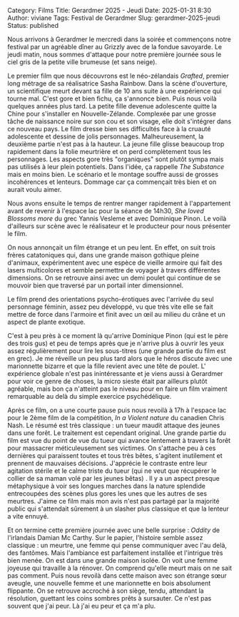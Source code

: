 Category: Films
Title: Gerardmer 2025 - Jeudi
Date: 2025-01-31 8:30
Author: viviane
Tags: Festival de Gerardmer
Slug: gerardmer-2025-jeudi
Status: published

Nous arrivons à Gerardmer le mercredi dans la soirée et commençons notre festival par un agréable dîner au Grizzly avec de la fondue savoyarde. Le jeudi matin, nous sommes d'attaque pour notre première journée sous le ciel gris de la petite ville brumeuse (et sans neige).

Le premier film que nous découvrons est le néo-zélandais *Grafted*, premier long métrage de sa réalisatrice Sasha Rainbow. Dans la scène d'ouverture, un scientifique meurt devant sa fille de 10 ans suite à une expérience qui tourne mal. C'est gore et bien fichu, ça s'annonce bien. Puis nous voilà quelques années plus tard. La petite fille devenue adolescente quitte la Chine pour s'installer en Nouvelle-Zélande. Complexée par une grosse tâche de naissance noire sur son cou et son visage, elle doit s'intégrer dans ce nouveau pays. Le film dresse bien ses difficultés face à la cruauté adolescente et dessine de jolis personnages. Malheureusement, la deuxième partie n'est pas à la hauteur. La jeune fille glisse beaucoup trop rapidement dans la folie meurtrière et on perd complètement tous les personnages. Les aspects gore très "organiques" sont plutôt sympa mais pas utilisés à leur plein potentiels. Dans l'idée, ça rappelle *The Substance* mais en moins bien. Le scénario et le montage souffre aussi de grosses incohérences et lenteurs. Dommage car ça commençait très bien et on aurait voulu aimer.

Nous avons ensuite le temps de rentrer manger rapidement à l'appartement avant de revenir à l'espace lac pour la séance de 14h30, *She loved Blossoms more* du grec Yannis Vesleme et avec Dominique Pinon. Le voilà d'ailleurs sur scène avec le réalisateur et le producteur pour nous présenter le film.

On nous annonçait un film étrange et un peu lent. En effet, on suit trois frères catatoniques qui, dans une grande maison gothique pleine d'animaux, expérimentent avec une espèce de vieille armoire qui fait des lasers multicolores et semble permettre de voyager à travers différentes dimensions. On se retrouve ainsi avec un demi poulet qui continue de se mouvoir bien que traversé par un portail inter dimensionnel.

Le film prend des orientations psycho-érotiques avec l'arrivée du seul personnage féminin, assez peu développé, vu que très vite elle se fait mettre de force dans l'armoire et finit avec un œil au milieu du crâne et un aspect de plante exotique.

C'est à peu près à ce moment là qu'arrive Dominique Pinon (qui est le père des trois gus) et peu de temps après que je n'arrive plus à ouvrir les yeux assez régulièrement pour lire les sous-titres (une grande partie du film est en grec). Je me réveille un peu plus tard alors que le héros discute avec une marionnette bizarre et que la fille revient avec une tête de poulet. L' expérience globale n'est pas inintéressante et je viens aussi à Gerardmer pour voir ce genre de choses, la micro sieste était par ailleurs plutôt agréable, mais bon ça n'atteint pas le niveau pour en faire un film vraiment remarquable au delà du simple exercice psychédélique.

Après ce film, on a une courte pause puis nous revoilà à 17h à l'espace lac pour le 2ème film de la compétition, *In a Violent nature* du canadien Chris Nash. Le résumé est très classique : un tueur maudit attaque des jeunes dans une forêt. Le traitement est cependant original. Une grande partie du film est vue du point de vue du tueur qui avance lentement à travers la forêt pour massacrer méticuleusement ses victimes. On s'attache peu à ces dernières qui paraissent toutes et tous très bêtes, s'agitent inutilement et prennent de mauvaises décisions. J'apprécie le contraste entre leur agitation stérile et le calme triste du tueur (qui ne veut que récupérer le collier de sa maman volé par les jeunes bêtas) . Il y a un aspect presque métaphysique à voir ses longues marches dans la nature splendide entrecoupées des scènes plus gores les unes que les autres de ses meurtres. J'aime ce film mais mon avis n'est pas partagé par la majorité public qui s'attendait sûrement à un slasher plus classique et que la lenteur a vite ennuyé.

Et on termine cette première journée avec une belle surprise : *Oddity* de l'irlandais Damian Mc Carthy. Sur le papier, l'histoire semble assez classique : un meurtre, une femme qui pense communiquer avec l'au delà, des fantômes. Mais l'ambiance est parfaitement installée et l'intrigue très bien menée. On est dans une grande maison isolée. On voit une femme joyeuse qui travaille à la rénover. On comprend qu'elle meurt mais on ne sait pas comment. Puis nous revoilà dans cette maison avec son étrange sœur aveugle, une nouvelle femme et une marionnette en bois absolument flippante. On se retrouve accroché à son siège, tendu, attendant la résolution, guettant les coins sombres prêts à sursauter. Ce n'est pas souvent que j'ai peur. Là j'ai eu peur et ça m'a plu.
